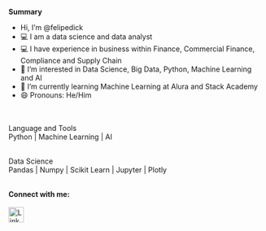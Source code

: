 **Summary**
- Hi, I’m @felipedick
- 💻 I am a data science and data analyst
- 💻 I have experience in business within Finance, Commercial Finance, Compliance and Supply Chain 
- 👀 I’m interested in Data Science, Big Data, Python, Machine Learning and AI
- 🌱 I’m currently learning Machine Learning at Alura and Stack Academy
- 😄 Pronouns: He/Him
<br><br>

<br>
Language and Tools
<br>
Python | Machine Learning | AI 
<br><br>

Data Science 
<br>
Pandas | Numpy | Scikit Learn | Jupyter | Plotly
<br><br>

**Connect with me:**
<br><br>
<a href="https://www.linkedin.com/in/felipe-dick" target="_blank">
    <img src="https://cdn-icons-png.flaticon.com/512/174/174857.png" alt="Link" width="30" height="30">    
</a>





<!---
felipedick/felipedick is a ✨ special ✨ repository because its `README.md` (this file) appears on your GitHub profile.
You can click the Preview link to take a look at your changes.
--->
